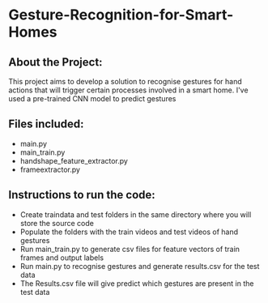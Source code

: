 # Gesture-Recognition-for-Smart-Homes

## About the Project:
This project aims to develop a solution to recognise gestures for hand actions that will trigger certain processes involved in a smart home. I've used a pre-trained CNN model to predict gestures


## Files included:
 - main.py
 - main_train.py
 - handshape_feature_extractor.py
 - frameextractor.py


## Instructions to run the code:
 - Create traindata and test folders in the same directory where you will store the source code
 - Populate the folders with the train videos and test videos of hand gestures
 - Run main_train.py to generate csv files for feature vectors of train frames and output labels
 - Run main.py to recognise gestures and generate results.csv for the test data
 - The Results.csv file will give predict which gestures are present in the test data

  
